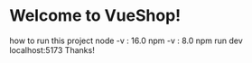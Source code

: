 # Welcome to VueShop! #
how to run this project
node -v : 16.0
npm -v : 8.0
npm run dev
localhost:5173
Thanks!

